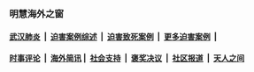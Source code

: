 
### 明慧海外之窗

####  [武汉肺炎](indexes/365.md?t=02141400) &nbsp;|&nbsp;  [迫害案例综述](indexes/328.md?t=02141400) &nbsp;|&nbsp; [迫害致死案例](indexes/277.md?t=02141400)  &nbsp;|&nbsp; [更多迫害案例](indexes/81.md?t=02141400)  &nbsp;|&nbsp; 
####  [时事评论](indexes/19.md?t=02141400) &nbsp;|&nbsp; [海外简讯](indexes/245.md?t=02141400)&nbsp;|&nbsp;  [社会支持](indexes/140.md?t=02141400) &nbsp;|&nbsp; [褒奖决议](indexes/282.md?t=02141400) &nbsp;|&nbsp; [社区报道](indexes/91.md?t=02141400)  &nbsp;|&nbsp; [天人之间](indexes/78.md?t=02141400) 

